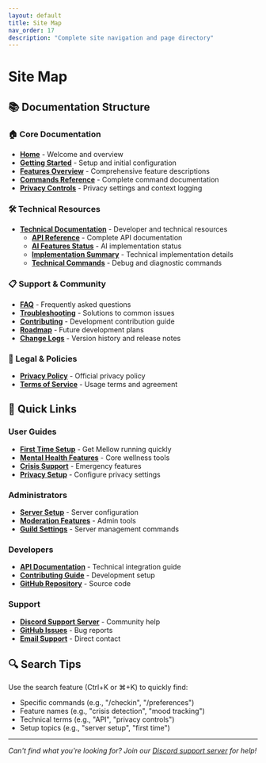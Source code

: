 ```yaml
---
layout: default
title: Site Map
nav_order: 17
description: "Complete site navigation and page directory"
---
```


# Site Map

## 📚 Documentation Structure

### 🏠 Core Documentation
- **[Home](/)** - Welcome and overview
- **[Getting Started](getting-started.md)** - Setup and initial configuration
- **[Features Overview](features.md)** - Comprehensive feature descriptions
- **[Commands Reference](commands.md)** - Complete command documentation
- **[Privacy Controls](privacy-controls.md)** - Privacy settings and context logging

### 🛠️ Technical Resources
- **[Technical Documentation](technical.md)** - Developer and technical resources
  - **[API Reference](api.md)** - Complete API documentation
  - **[AI Features Status](ai-features-status.md)** - AI implementation status
  - **[Implementation Summary](implementation-summary.md)** - Technical implementation details
  - **[Technical Commands](technical-commands.md)** - Debug and diagnostic commands

### 📋 Support & Community
- **[FAQ](faq.md)** - Frequently asked questions
- **[Troubleshooting](troubleshooting.md)** - Solutions to common issues
- **[Contributing](contributing.md)** - Development contribution guide
- **[Roadmap](roadmap.md)** - Future development plans
- **[Change Logs](changelog.md)** - Version history and release notes

### 📄 Legal & Policies
- **[Privacy Policy](privacy-policy.md)** - Official privacy policy
- **[Terms of Service](terms-of-service.md)** - Usage terms and agreement

## 🔗 Quick Links

### User Guides
- **[First Time Setup](getting-started.md#quick-setup)** - Get Mellow running quickly
- **[Mental Health Features](features.md#mental-health-tracking)** - Core wellness tools
- **[Crisis Support](getting-started.md#understanding-crisis-support)** - Emergency features
- **[Privacy Setup](privacy-controls.md)** - Configure privacy settings

### Administrators
- **[Server Setup](getting-started.md#server-setup-administrators)** - Server configuration
- **[Moderation Features](features.md#server-management-administration)** - Admin tools
- **[Guild Settings](commands.md#server-management-admin-only)** - Server management commands

### Developers
- **[API Documentation](api.md)** - Technical integration guide
- **[Contributing Guide](contributing.md)** - Development setup
- **[GitHub Repository](https://github.com/ThingSpace/Mellow)** - Source code

### Support
- **[Discord Support Server](https://discord.gg/C3ZuXPP7Hc)** - Community help
- **[GitHub Issues](https://github.com/ThingSpace/Mellow/issues)** - Bug reports
- **[Email Support](mailto:support@athing.space)** - Direct contact

## 🔍 Search Tips

Use the search feature (Ctrl+K or ⌘+K) to quickly find:
- Specific commands (e.g., "/checkin", "/preferences")
- Feature names (e.g., "crisis detection", "mood tracking")
- Technical terms (e.g., "API", "privacy controls")
- Setup topics (e.g., "server setup", "first time")

---

*Can't find what you're looking for? Join our [Discord support server](https://discord.gg/C3ZuXPP7Hc) for help!*
